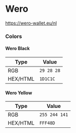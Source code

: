 # Wero

https://wero-wallet.eu/nl

### Colors

#### Wero Black

| Type | Value |
| ---- | ----- |
| RGB | `29 28 28` |
| HEX/HTML | `1D1C1C` |

#### Wero Yellow

| Type | Value |
| ---- | ----- |
| RGB | `255 244 141` |
| HEX/HTML | `FFF48D` |
